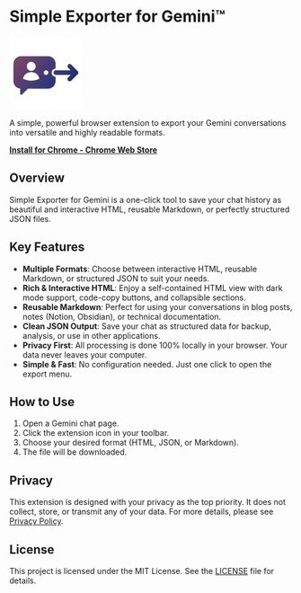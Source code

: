 # Simple Exporter for Gemini™

![icon](icons/icon128.png)

A simple, powerful browser extension to export your Gemini conversations into versatile and highly readable formats.

[**Install for Chrome - Chrome Web Store**](https://chromewebstore.google.com/detail/simple-exporter-for-gemini/khgjgbneefjbbocjhakfamgmcjpkmoej)

## Overview

Simple Exporter for Gemini is a one-click tool to save your chat history as beautiful and interactive HTML, reusable Markdown, or perfectly structured JSON files.

## Key Features

- **Multiple Formats**: Choose between interactive HTML, reusable Markdown, or structured JSON to suit your needs.
- **Rich & Interactive HTML**: Enjoy a self-contained HTML view with dark mode support, code-copy buttons, and collapsible sections.
- **Reusable Markdown**: Perfect for using your conversations in blog posts, notes (Notion, Obsidian), or technical documentation.
- **Clean JSON Output**: Save your chat as structured data for backup, analysis, or use in other applications.
- **Privacy First**: All processing is done 100% locally in your browser. Your data never leaves your computer.
- **Simple & Fast**: No configuration needed. Just one click to open the export menu.

## How to Use

1.  Open a Gemini chat page.
2.  Click the extension icon in your toolbar.
3.  Choose your desired format (HTML, JSON, or Markdown).
4.  The file will be downloaded.

## Privacy

This extension is designed with your privacy as the top priority. It does not collect, store, or transmit any of your data. For more details, please see [Privacy Policy](https://clonon.net/simple-exporter-for-gemini/privacy.html).

## License

This project is licensed under the MIT License. See the [LICENSE](LICENSE) file for details.
